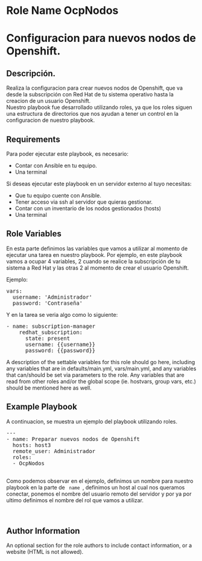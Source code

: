 Role Name
OcpNodos
=========
# Configuracion para nuevos nodos de Openshift.
Descripción.
-
<p>
Realiza la configuracion para crear nuevos nodos de Openshift,
que va desde la subscripción con Red Hat de tu sistema operativo 
hasta la creacion de un usuario Openshift.<br>
Nuestro playbook fue desarrollado utilizando roles, ya que los roles
siguen una estructura de directorios que nos ayudan a tener un control
en la configuracion de nuestro playbook.
</p>


Requirements
------------
Para poder ejecutar este playbook, es necesario: <br>
- Contar con Ansible en tu equipo.<br>
- Una terminal <br>

Si deseas ejecutar este playbook en un servidor externo al tuyo
necesitas: <br>
- Que tu equipo cuente con Ansible.<br>
- Tener acceso via ssh al servidor que quieras gestionar.<br>
- Contar con un inventario de los nodos gestionados (hosts)<br>
- Una terminal<br>


Role Variables
--------------
<p>
En esta parte definimos las variables que vamos a utilizar al 
momento de ejecutar una tarea en nuestro playbook.
Por ejemplo, en este playbook vamos a ocupar 4 variables, 2 cuando se realice
la subscripción de tu sistema a Red Hat y las otras 2 al 
momento de crear el usuario Openshift.</p>
Ejemplo:
<pre>
vars:
  username: 'Administrador'
  password: 'Contraseña'
</pre>

Y en la tarea se veria algo como lo siguiente:
<pre>
- name: subscription-manager
    redhat_subscription:
      state: present
      username: {{username}}
      password: {{password}}
</pre>
 
A description of the settable variables for this role should go here, including any variables that are in defaults/main.yml, vars/main.yml, and any variables that can/should be set via parameters to the role. Any variables that are read from other roles and/or the global scope (ie. hostvars, group vars, etc.) should be mentioned here as well.


Example Playbook
----------------
A continuacion, se muestra un ejemplo del playbook utilizando roles.<br>
<pre>
---
- name: Preparar nuevos nodos de Openshift
  hosts: host3
  remote_user: Administrador
  roles:
  - OcpNodos

</pre>
<p> Como podemos observar en el ejemplo, definimos un nombre para nuestro playbook
en la parte de <code> name </code>, definimos un host al cual nos queramos conectar,
ponemos el nombre del usuario remoto del servidor y por ya por ultimo definimos el nombre
del rol que vamos a utilizar.<p><br>

Author Information
------------------

An optional section for the role authors to include contact information, or a website (HTML is not allowed).

